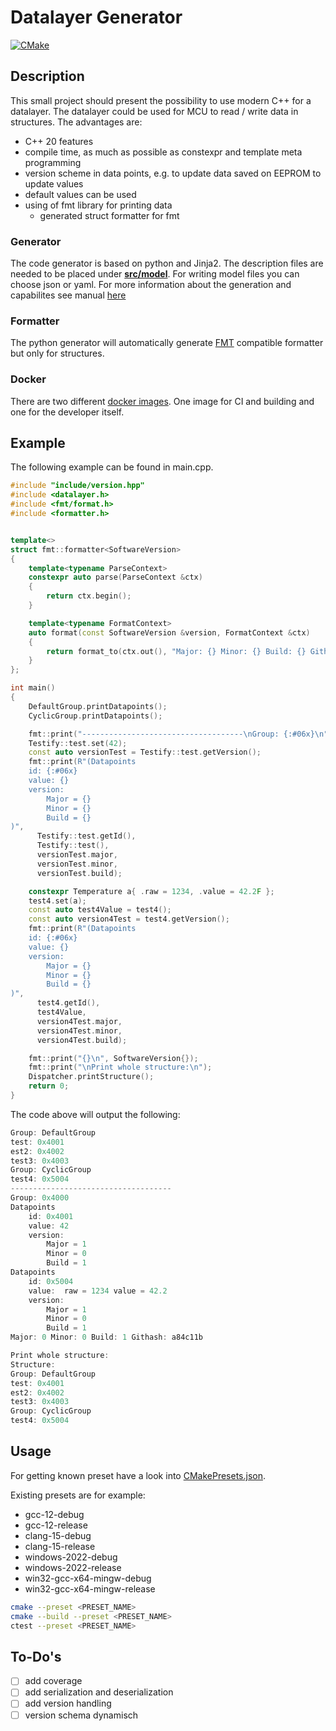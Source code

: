 # Datalayer Generator

[![CMake](https://github.com/StephanKa/DataLayerGenerator/actions/workflows/build_cmake.yml/badge.svg?branch=main)](https://github.com/StephanKa/DataLayerGenerator/actions/workflows/build_cmake.yml)

## Description

This small project should present the possibility to use modern C++ for a datalayer. The datalayer could be used for MCU to read / write data in structures.
The advantages are:
- C++ 20 features
- compile time, as much as possible as constexpr and template meta programming
- version scheme in data points, e.g. to update data saved on EEPROM to update values
- default values can be used
- using of fmt library for printing data
  - generated struct formatter for fmt

### Generator

The code generator is based on python and Jinja2. The description files are needed to be placed under [**src/model**](src/model).
For writing model files you can choose json or yaml. For more information about the generation and capabilites see manual [here](src/generator/README.md)

### Formatter

The python generator will automatically generate [FMT](https://github.com/fmtlib/fmt) compatible formatter but only for structures.

### Docker

There are two different [docker images](docker). One image for CI and building and one for the developer itself.

## Example

The following example can be found in main.cpp.

```c++
#include "include/version.hpp"
#include <datalayer.h>
#include <fmt/format.h>
#include <formatter.h>


template<>
struct fmt::formatter<SoftwareVersion>
{
    template<typename ParseContext>
    constexpr auto parse(ParseContext &ctx)
    {
        return ctx.begin();
    }

    template<typename FormatContext>
    auto format(const SoftwareVersion &version, FormatContext &ctx)
    {
        return format_to(ctx.out(), "Major: {} Minor: {} Build: {} Githash: {}", version.Major, version.Minor, version.Patch, version.GitHash);
    }
};

int main()
{
    DefaultGroup.printDatapoints();
    CyclicGroup.printDatapoints();

    fmt::print("------------------------------------\nGroup: {:#06x}\n", DefaultGroupInfo.baseId);
    Testify::test.set(42);
    const auto versionTest = Testify::test.getVersion();
    fmt::print(R"(Datapoints
    id: {:#06x}
    value: {}
    version:
        Major = {}
        Minor = {}
        Build = {}
)",
      Testify::test.getId(),
      Testify::test(),
      versionTest.major,
      versionTest.minor,
      versionTest.build);

    constexpr Temperature a{ .raw = 1234, .value = 42.2F };
    test4.set(a);
    const auto test4Value = test4();
    const auto version4Test = test4.getVersion();
    fmt::print(R"(Datapoints
    id: {:#06x}
    value: {}
    version:
        Major = {}
        Minor = {}
        Build = {}
)",
      test4.getId(),
      test4Value,
      version4Test.major,
      version4Test.minor,
      version4Test.build);

    fmt::print("{}\n", SoftwareVersion{});
    fmt::print("\nPrint whole structure:\n");
    Dispatcher.printStructure();
    return 0;
}
```

The code above will output the following:

```c++
Group: DefaultGroup
test: 0x4001
est2: 0x4002
test3: 0x4003
Group: CyclicGroup
test4: 0x5004
------------------------------------
Group: 0x4000
Datapoints
    id: 0x4001
    value: 42
    version:
        Major = 1
        Minor = 0
        Build = 1
Datapoints
    id: 0x5004
    value:  raw = 1234 value = 42.2
    version:
        Major = 1
        Minor = 0
        Build = 1
Major: 0 Minor: 0 Build: 1 Githash: a84c11b

Print whole structure:
Structure:
Group: DefaultGroup
test: 0x4001
est2: 0x4002
test3: 0x4003
Group: CyclicGroup
test4: 0x5004
```

## Usage

For getting known preset have a look into [CMakePresets.json](CMakePresets.json).

Existing presets are for example:
- gcc-12-debug
- gcc-12-release
- clang-15-debug
- clang-15-release
- windows-2022-debug
- windows-2022-release
- win32-gcc-x64-mingw-debug
- win32-gcc-x64-mingw-release

```bash
cmake --preset <PRESET_NAME>
cmake --build --preset <PRESET_NAME>
ctest --preset <PRESET_NAME>
```

## To-Do's

- [ ] add coverage
- [ ] add serialization and deserialization
- [ ] add version handling
- [ ] version schema dynamisch
